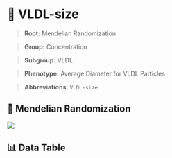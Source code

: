 # 🧪 VLDL-size

> **Root:** Mendelian Randomization

> **Group:** Concentration  

> **Subgroup:** VLDL

> **Phenotype:** Average Diameter for VLDL Particles  

> **Abbreviations:** `VLDL-size`

## 🧬 Mendelian Randomization  

<img src="/MR/Figures/Inverse/VLDLhengxiansize.png"/>


## 📊 Data Table


<CsvTableMRI src="/MR/Data/Inverse/VLDLhengxiansize.csv"/>
